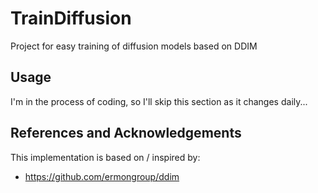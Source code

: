 # TrainDiffusion
Project for easy training of diffusion models based on DDIM

## Usage
I'm in the process of coding, so I'll skip this section as it changes daily...

## References and Acknowledgements
This implementation is based on / inspired by:
 - https://github.com/ermongroup/ddim